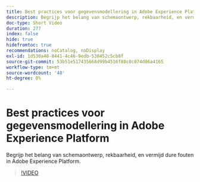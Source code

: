 ```yaml
---
title: Best practices voor gegevensmodellering in Adobe Experience Platform
description: Begrijp het belang van schemaontwerp, rekbaarheid, en vermijd dure fouten in Adobe Experience Platform.
doc-type: Short Video
duration: 277
index: false
hide: true
hidefromtoc: true
recommendations: noCatalog, noDisplay
exl-id: 1d530a48-8441-4c46-9edb-530452c5cb8f
source-git-commit: 53b51e517435668d99b4516f80c0c074d06a4165
workflow-type: tm+mt
source-wordcount: '48'
ht-degree: 0%

---
```


# Best practices voor gegevensmodellering in Adobe Experience Platform

Begrijp het belang van schemaontwerp, rekbaarheid, en vermijd dure fouten in Adobe Experience Platform.

<!-- 85_S655_3442541_276_best-practices-for-data-modeling-in-adobe-experience-platform -->
>[!VIDEO](https://video.tv.adobe.com/v/3458291/?learn=on&enablevpops=true)
